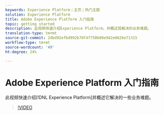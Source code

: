 ```yaml
---
keywords: Experience Platform；主页；热门主题
solution: Experience Platform
title: Adobe Experience Platform 入门指南
topic: getting started
description: 此视频快速介绍Experience Platform，并概述其解决的业务难题。
translation-type: tm+mt
source-git-commit: 2dbd92efbd992b70f4f750b09e9d2e0626e71315
workflow-type: tm+mt
source-wordcount: '49'
ht-degree: 24%

---
```



# Adobe Experience Platform 入门指南

此视频快速介绍[!DNL Experience Platform]并概述它解决的一些业务难题。

>[!VIDEO](https://video.tv.adobe.com/v/32797?quality=12&learn=on)